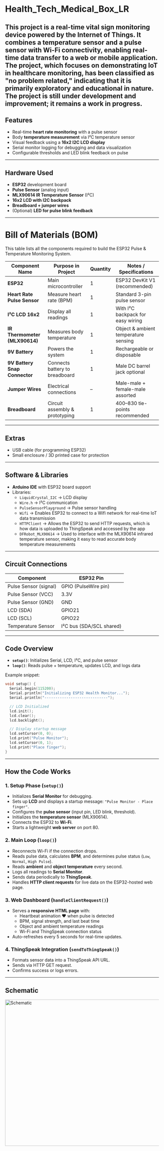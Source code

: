 # Health_Tech_Medical_Box_LR
This project is a real-time vital sign monitoring device powered by the Internet of Things. It combines a temperature sensor and a pulse sensor with Wi-Fi connectivity, enabling real-time data transfer to a web or mobile application. The project, which focuses on demonstrating IoT in healthcare monitoring, has been classified as "no problem related," indicating that it is primarily  exploratory and educational in nature. The project is still under development and improvement; it remains a work in progress.
---

##  Features
- Real-time **heart rate monitoring** with a pulse sensor  
- Body **temperature measurement** via I²C temperature sensor  
- Visual feedback using a **16x2 I2C LCD display**  
- Serial monitor logging for debugging and data visualization  
- Configurable thresholds and LED blink feedback on pulse
---

##  Hardware Used
- **ESP32** development board  
- **Pulse Sensor** (analog input)  
- **MLX90614 IR Temperature Sensor** (I²C)  
- **16x2 LCD with I2C backpack**  
- **Breadboard + jumper wires**  
- (Optional) **LED for pulse blink feedback**  

---

# Bill of Materials (BOM)

This table lists all the components required to build the ESP32 Pulse & Temperature Monitoring System.

| Component Name            | Purpose in Project                 | Quantity | Notes / Specifications        |
|----------------------------|------------------------------------|----------|--------------------------------|
| **ESP32**                 | Main microcontroller               | 1        | ESP32 DevKit V1 (recommended) |
| **Heart Rate Pulse Sensor**| Measure heart rate (BPM)           | 1        | Standard 3-pin pulse sensor   |
| **I²C LCD 16x2**           | Display all readings               | 1        | With I²C backpack for easy wiring |
| **IR Thermometer (MLX90614)** | Measures body temperature       | 1        | Object & ambient temperature sensing |
| **9V Battery**            | Powers the system                  | 1        | Rechargeable or disposable    |
| **9V Battery Snap Connector** | Connects battery to breadboard  | 1        | Male DC barrel jack optional  |
| **Jumper Wires**          | Electrical connections             | –        | Male-male + female-male assorted |
| **Breadboard**            | Circuit assembly & prototyping     | 1        | 400–830 tie-points recommended |

---

## Extras
- USB cable (for programming ESP32) 
- Small enclosure / 3D printed case for protection  

---

##  Software & Libraries
- **Arduino IDE** with ESP32 board support  
- Libraries:  
  - `LiquidCrystal_I2C` → LCD display  
  - `Wire.h` → I²C communication  
  - `PulseSensorPlayground` → Pulse sensor handling 
  - `Wifi` → Enables ESP32 to connect to a Wifi network  for real-time IoT data transmission
  - `HTTPClient` →   Allows the ESP32 to send HTTP requests, which is how data is uploaded to ThingSpeak and accessed by the app
  - `DFRobot_MLX90614` →  Used to interface with the MLX90614 infrared temperature sensor, making it easy to read accurate body temperature measurements

---

##  Circuit Connections
| Component             | ESP32 Pin   |
|-----------------------|-------------|
| Pulse Sensor (signal) | GPIO (PulseWire pin) |
| Pulse Sensor (VCC)    | 3.3V |
| Pulse Sensor (GND)    | GND |
| LCD (SDA)             | GPIO21 |
| LCD (SCL)             | GPIO22 |
| Temperature Sensor    | I²C bus (SDA/SCL shared) |

---

## Code Overview
- **`setup()`**: Initializes Serial, LCD, I²C, and pulse sensor  
- **`loop()`**: Reads pulse + temperature, updates LCD, and logs data

Example snippet:
```cpp
void setup() {
  Serial.begin(115200);
  Serial.println("Initializing ESP32 Health Monitor...");
  Serial.println("-----------------------------");

  // LCD Initialized
  lcd.init();
  lcd.clear();
  lcd.backlight();

  // Display startup message
  lcd.setCursor(0, 0);
  lcd.print("Pulse Monitor");
  lcd.setCursor(0, 1);
  lcd.print("Place finger");
}
```
---

## How the Code Works

### 1. Setup Phase (`setup()`)

- Initializes **Serial Monitor** for debugging.
- Sets up **LCD** and displays a startup message: `"Pulse Monitor - Place finger"`.
- Configures the **pulse sensor** (input pin, LED blink, threshold).
- Initializes the **temperature sensor** (MLX90614).
- Connects the ESP32 to **Wi-Fi**.
- Starts a lightweight **web server** on port 80.

### 2. Main Loop (`loop()`)

- Reconnects Wi-Fi if the connection drops.
- Reads pulse data, calculates **BPM**, and determines pulse status (`Low`, `Normal`, `High Pulse`).
- Reads **ambient** and **object temperature** every second.
- Logs all readings to **Serial Monitor**.
- Sends data periodically to **ThingSpeak**.
- Handles **HTTP client requests** for live data on the ESP32-hosted web page.

### 3. Web Dashboard (`handleClientRequest()`)

- Serves a **responsive HTML page** with:
  - Heartbeat animation ♥ when pulse is detected
  - BPM, signal strength, and last beat time
  - Object and ambient temperature readings
  - Wi-Fi and ThingSpeak connection status
- Auto-refreshes every 5 seconds for real-time updates.

### 4. ThingSpeak Integration (`sendToThingSpeak()`)

- Formats sensor data into a ThingSpeak API URL.
- Sends via HTTP GET request.
- Confirms success or logs errors.

---

## Schematic
<img width="1126" height="478" alt="Schematic" src="https://github.com/user-attachments/assets/dca02ac0-5094-4a9f-abc3-c77fdd588a01" />


